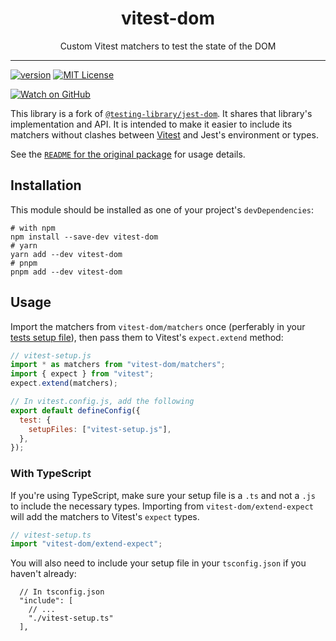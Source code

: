<div align="center">
<h1>vitest-dom</h1>

<p>Custom Vitest matchers to test the state of the DOM</p>

</div>

---

<!-- prettier-ignore-start -->
[![version][version-badge]][package]
[![MIT License][license-badge]][license]

[![Watch on GitHub][github-watch-badge]][github-watch]
<!-- prettier-ignore-end -->

This library is a fork of
[`@testing-library/jest-dom`](https://github.com/testing-library/jest-dom). It
shares that library's implementation and API. It is intended to make it easier to include
its matchers without clashes between [Vitest][vitest] and Jest's environment or types.

See the [`README` for the original package](https://github.com/testing-library/jest-dom/blob/main/README.md) for usage details.

## Installation

This module should be installed as one of your project's `devDependencies`:

```shell
# with npm
npm install --save-dev vitest-dom
# yarn
yarn add --dev vitest-dom
# pnpm
pnpm add --dev vitest-dom
```

## Usage

Import the matchers from `vitest-dom/matchers` once (perferably in your [tests
setup file][]), then pass them to Vitest's `expect.extend` method:

[tests setup file]: https://vitest.dev/config/#setupfiles

```javascript
// vitest-setup.js
import * as matchers from "vitest-dom/matchers";
import { expect } from "vitest";
expect.extend(matchers);

// In vitest.config.js, add the following
export default defineConfig({
  test: {
    setupFiles: ["vitest-setup.js"],
  },
});
```

### With TypeScript

If you're using TypeScript, make sure your setup file is a `.ts` and not a `.js`
to include the necessary types. Importing from `vitest-dom/extend-expect` will
add the matchers to Vitest's `expect` types.

```typescript
// vitest-setup.ts
import "vitest-dom/extend-expect";
```

You will also need to include your setup file in your `tsconfig.json` if you
haven't already:

```json5
  // In tsconfig.json
  "include": [
    // ...
    "./vitest-setup.ts"
  ],
```

<!-- prettier-ignore-start -->
[vitest]: https://vitest.dev/
[version-badge]:
 https://img.shields.io/npm/v/vitest-dom.svg?style=flat-square
[package]: https://www.npmjs.com/package/vitest-dom
[license-badge]: 
  https://img.shields.io/npm/l/vitest-dom.svg?style=flat-square
[license]: https://github.com/chaance/vitest-dom/blob/main/LICENSE
[github-watch-badge]:
  https://img.shields.io/github/watchers/chaance/vitest-dom.svg?style=social
[github-watch]: https://github.com/chaance/vitest-dom/watchers
<!-- prettier-ignore-end -->
